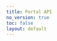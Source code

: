 ```yaml
---
title: Portal API
no_version: true
toc: false
layout: default
---
```


<script src="https://unpkg.com/@stoplight/elements/web-components.min.js"></script>

<link rel="stylesheet" href="https://unpkg.com/@stoplight/elements/styles.min.css">

<elements-api
  apiDescriptionUrl="/api/developer-portal.json"
  router="hash"
/>
